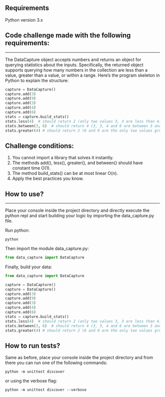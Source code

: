 ## Requirements
Python version 3.x

## Code challenge made with the following requirements:

___

The DataCapture object accepts numbers and returns an object for querying
statistics about the inputs. Specifically, the returned object supports querying
how many numbers in the collection are less than a value, greater than a value,
or within a range. Here’s the program skeleton in Python to explain the
structure:

```python
capture = DataCapture()
capture.add(3)
capture.add(9)
capture.add(3)
capture.add(4)
capture.add(6)
stats = capture.build_stats()
stats.less(4)  # should return 2 (only two values 3, 3 are less than 4)
stats.between(3, 6)  # should return 4 (3, 3, 4 and 6 are between 3 and 6)
stats.greater(4) # should return 2 (6 and 9 are the only two values greater than 4)
```

## Challenge conditions:

1. You cannot import a library that solves it instantly.
2. The methods add(), less(), greater(), and between() should have constant time
   O(1).
3. The method build_stats() can be at most linear O(n).
4. Apply the best practices you know.

## How to use?
___ 
Place your console inside the project directory and directly execute 
the python repl and start building your logic by importing the 
data_capture.py file.

Run python:
```shell
python
```

Then import the module data_capture.py:
```python 
from data_capture import DataCapture
```

Finally, build your data:
```python
from data_capture import DataCapture

capture = DataCapture()
capture = DataCapture()
capture.add(3)
capture.add(9)
capture.add(3)
capture.add(4)
capture.add(6)
stats = capture.build_stats()
stats.less(4)  # should return 2 (only two values 3, 3 are less than 4)
stats.between(3, 6)  # should return 4 (3, 3, 4 and 6 are between 3 and 6)
stats.greater(4) # should return 2 (6 and 9 are the only two values greater than 4)
```

## How to run tests?

Same as before, place your console inside the project directory and from there 
you can run one of the following commands: 
```shell
python -m unittest discover
```
or using the verbose flag:
```shell
python -m unittest discover --verbose
```
